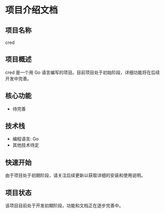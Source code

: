 # 项目介绍文档

## 项目名称
cred

## 项目概述
cred 是一个用 Go 语言编写的项目。目前项目处于初始阶段，详细功能将在后续开发中完善。

## 核心功能
- 待完善

## 技术栈
- 编程语言: Go
- 其他技术待定

## 快速开始
由于项目处于初期阶段，请关注后续更新以获取详细的安装和使用说明。

## 项目状态
该项目目前处于开发初期阶段，功能和文档正在逐步完善中。